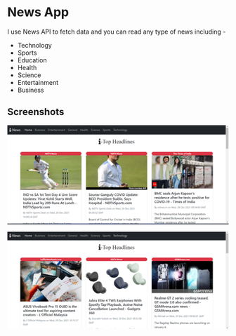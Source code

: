 
# News App

I use News API to fetch data and you can read any type of news including -




- Technology
- Sports
- Education
- Health
- Science
- Entertainment
- Business


## Screenshots

![App Screenshot](https://github.com/A158-debug/React-News-App/blob/master/Images/news1.png)


![App Screenshot](https://github.com/A158-debug/React-News-App/blob/master/Images/news2.png)







